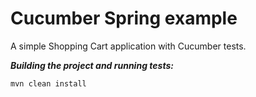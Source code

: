 # Cucumber Spring example
A simple Shopping Cart application with Cucumber tests.


***Building the project and running tests:***

`mvn clean install`